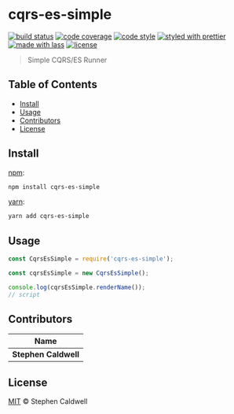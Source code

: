 # cqrs-es-simple

[![build status](https://img.shields.io/travis/stevecaldwell77/cqrs-es-simple.svg)](https://travis-ci.org/stevecaldwell77/cqrs-es-simple)
[![code coverage](https://img.shields.io/codecov/c/github/stevecaldwell77/cqrs-es-simple.svg)](https://codecov.io/gh/stevecaldwell77/cqrs-es-simple)
[![code style](https://img.shields.io/badge/code_style-XO-5ed9c7.svg)](https://github.com/sindresorhus/xo)
[![styled with prettier](https://img.shields.io/badge/styled_with-prettier-ff69b4.svg)](https://github.com/prettier/prettier)
[![made with lass](https://img.shields.io/badge/made_with-lass-95CC28.svg)](https://lass.js.org)
[![license](https://img.shields.io/github/license/stevecaldwell77/cqrs-es-simple.svg)](LICENSE)

> Simple CQRS/ES Runner


## Table of Contents

* [Install](#install)
* [Usage](#usage)
* [Contributors](#contributors)
* [License](#license)


## Install

[npm][]:

```sh
npm install cqrs-es-simple
```

[yarn][]:

```sh
yarn add cqrs-es-simple
```


## Usage

```js
const CqrsEsSimple = require('cqrs-es-simple');

const cqrsEsSimple = new CqrsEsSimple();

console.log(cqrsEsSimple.renderName());
// script
```


## Contributors

| Name                 |
| -------------------- |
| **Stephen Caldwell** |


## License

[MIT](LICENSE) © Stephen Caldwell


## 

[npm]: https://www.npmjs.com/

[yarn]: https://yarnpkg.com/
